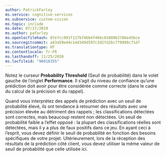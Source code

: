 ```yaml
---
author: PatrickFarley
ms.service: cognitive-services
ms.subservice: custom-vision
ms.topic: include
ms.date: 07/17/2019
ms.author: pafarley
ms.openlocfilehash: 07e7cc991f127bf4bb4f466c0108962786e45bce
ms.sourcegitcommit: a43a59e44c14d349d597c3d2fd2bc779989c71d7
ms.translationtype: HT
ms.contentlocale: fr-FR
ms.lasthandoff: 11/25/2020
ms.locfileid: "96018355"
---
```

Notez le curseur **Probability Threshold** (Seuil de probabilité) dans le volet gauche de l’onglet **Performance**. Il s’agit du niveau de confiance qu’une prédiction doit avoir pour être considérée comme correcte (dans le cadre du calcul de la précision et du rappel). 

Quand vous interprétez des appels de prédiction avec un seuil de probabilité élevé, ils ont tendance à retourner des résultats avec une précision élevée au détriment des rappels ; les classifications détectées sont correctes, mais beaucoup restent non détectées. Un seuil de probabilité faible a l’effet opposé : la plupart des classifications réelles sont détectées, mais il y a plus de faux positifs dans ce jeu. En ayant ceci à l’esprit, vous devez définir le seuil de probabilité en fonction des besoins spécifiques de votre projet. Ultérieurement, lors de la réception des résultats de la prédiction côté client, vous devez utiliser la même valeur de seuil de probabilité que celle utilisée ici.